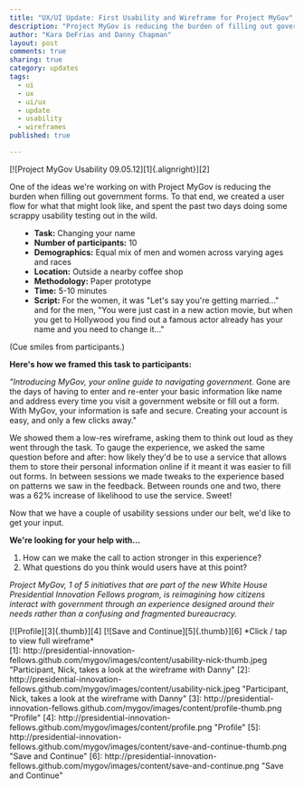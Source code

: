 ```yaml
---
title: "UX/UI Update: First Usability and Wireframe for Project MyGov"
description: "Project MyGov is reducing the burden of filling out government forms and spent the past two days doing some scrappy usability testing out in the wild."
author: "Kara DeFrias and Danny Chapman"
layout: post
comments: true
sharing: true
category: updates
tags: 
  - ui
  - ux
  - ui/ux
  - update
  - usability
  - wireframes
published: true

---
```


[![Project MyGov Usability 09.05.12][1]{.alignright}][2]

One of the ideas we're working on with Project MyGov is reducing the burden when filling out government forms. To that end, we created a user flow for what that might look like, and spent the past two days doing some scrappy usability testing out in the wild. 

<div style="margin-left: 20px;" markdown="1">

* **Task:** Changing your name
* **Number of participants:** 10
* **Demographics:** Equal mix of men and women across varying ages and races
* **Location:** Outside a nearby coffee shop
* **Methodology:** Paper prototype
* **Time:** 5-10 minutes
* **Script:** For the women, it was "Let's say you're getting married..." and for the men, "You were just cast in a new action movie, but when you get to Hollywood you find out a famous actor already has your name and you need to change it..."

</div>

<!-- more -->

(Cue smiles from participants.)

**Here's how we framed this task to participants:**

*"Introducing MyGov, your online guide to navigating government.* Gone are the days of having to enter and re-enter your basic information like name and address every time you visit a government website or fill out a form. With MyGov, your information is safe and secure. Creating your account is easy, and only a few clicks away."

We showed them a low-res wireframe, asking them to think out loud as they went through the task. To gauge the experience, we asked the same question before and after: how likely they'd be to use a service that allows them to store their personal information online if it meant it was easier to fill out forms. In between sessions we made tweaks to the experience based on patterns we saw in the feedback. Between rounds one and two, there was a 62% increase of likelihood to use the service. Sweet!

Now that we have a couple of usability sessions under our belt, we'd like to get your input.

**We're looking for your help with...**

1.	How can we make the call to action stronger in this experience?
2.	What questions do you think would users have at this point?

*Project MyGov, 1 of 5 initiatives that are part of the new White House Presidential Innovation Fellows program, is reimagining how citizens interact with government through an experience designed around their needs rather than a confusing and fragmented bureaucracy.*

<div class="thumbnail-group" markdown="1" >  
[![Profile][3]{.thumb}][4]
[![Save and Continue][5]{.thumb}][6]
*Click / tap to view full wireframe*
</div>
[1]: http://presidential-innovation-fellows.github.com/mygov/images/content/usability-nick-thumb.jpeg "Participant, Nick, takes a look at the wireframe with Danny"
[2]: http://presidential-innovation-fellows.github.com/mygov/images/content/usability-nick.jpeg "Participant, Nick, takes a look at the wireframe with Danny"
[3]: http://presidential-innovation-fellows.github.com/mygov/images/content/profile-thumb.png "Profile"
[4]: http://presidential-innovation-fellows.github.com/mygov/images/content/profile.png "Profile"
[5]: http://presidential-innovation-fellows.github.com/mygov/images/content/save-and-continue-thumb.png "Save and Continue"
[6]: http://presidential-innovation-fellows.github.com/mygov/images/content/save-and-continue.png "Save and Continue"